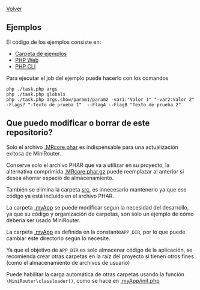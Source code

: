 [Volver](../README.md)
## Ejemplos

El código de los ejemplos consiste en:
- [Carpeta de ejemplos](.)
- [PHP Web](index.php)
- [PHP CLI](task.php)

Para ejecutar el job del ejemplo puede hacerlo con los comandos
```shell
php ./task.php args
php ./task.php globals
php ./task.php args.show/param1/param2 -var1:"Valor 1" "-var2:Valor 2" -Flags? "-Texto de prueba 1"  --FlagA --FlagB "Texto de prueba 2"
```

## Que puedo modificar o borrar de este repositorio?

Solo el archivo [.MRcore.phar](../.MRcore.phar) es indispensable para una actualización exitosa de MiniRouter.

Conserve solo el archivo PHAR que va a utilizar en su proyecto, la alternativa comprimida [.MRcore.phar.gz](../.MRcore.phar.gz) puede reemplazar al anterior si desea ahorrar espacio de almacenamiento.

También se elimina la carpeta [src](../src), es innecesario mantenerlo ya que ese código ya está incluido en el archivo PHAR.

La carpeta [.myApp](.) se puede modificar segun la necesidad del desarrollo, ya que su código y organización de carpetas, son solo un ejemplo de cómo debería ser usado MiniRouter.

La carpeta [.myApp](.) es definida en la constante`APP_DIR`, por lo que puede cambiar este directorio según lo necesite.

Ya que el objetivo de `APP_DIR` es solo almacenar código de la aplicación, se recomienda crear otras carpetas en la raíz del proyecto si tienen otros fines (como el almacenamiento de archivos de usuario)

Puede habilitar la carga automática de otras carpetas usando la función `\MiniRouter\classloader()`, como se hace en [.myApp/init.php](init.php)
